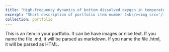 ```yaml
---
title: "High‐frequency dynamics of bottom dissolved oxygen in temperate shelf seas: The joint role of tidal mixing and sediment oxygen demand"
excerpt: "Short description of portfolio item number 1<br/><img src='/images/portfolio_s1.png' alt='Project Image' width='300' height='200'>"
collection: portfolio
---
```


This is an item in your portfolio. It can be have images or nice text. If you name the file .md, it will be parsed as markdown. If you name the file .html, it will be parsed as HTML. 
